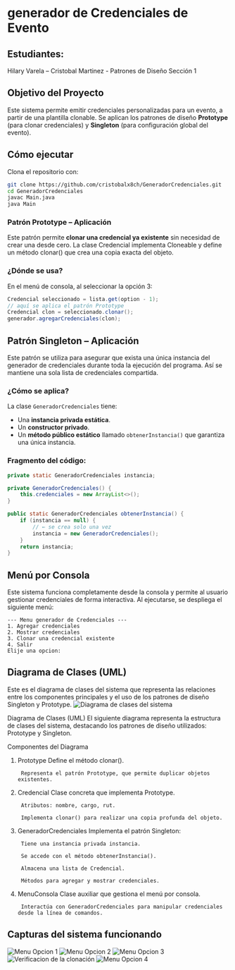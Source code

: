 # generador de Credenciales de Evento

## Estudiantes:
Hilary Varela – Cristobal Martinez - Patrones de Diseño Sección 1

## Objetivo del Proyecto
Este sistema permite emitir credenciales personalizadas para un evento, a partir de una plantilla clonable. Se aplican los patrones de diseño **Prototype** (para clonar credenciales) y **Singleton** (para configuración global del evento).

## Cómo ejecutar

Clona el repositorio con:

```bash
git clone https://github.com/cristobalx8ch/GeneradorCredenciales.git
cd GeneradorCredenciales
javac Main.java
java Main
```



### Patrón Prototype – Aplicación

Este patrón permite **clonar una credencial ya existente** sin necesidad de crear una desde cero. La clase Credencial implementa Cloneable y define un método clonar() que crea una copia exacta del objeto.

### ¿Dónde se usa?

En el menú de consola, al seleccionar la opción 3:

```java
Credencial seleccionado = lista.get(option - 1);
// aquí se aplica el patrón Prototype
Credencial clon = seleccionado.clonar();
generador.agregarCredenciales(clon);
```


##  Patrón Singleton – Aplicación

Este patrón se utiliza para asegurar que exista una única instancia del generador de credenciales durante toda la ejecución del programa. Así se mantiene una sola lista de credenciales compartida.

###  ¿Cómo se aplica?

La clase `GeneradorCredenciales` tiene:

- Una **instancia privada estática**.
- Un **constructor privado**.
- Un **método público estático** llamado `obtenerInstancia()` que garantiza una única instancia.

###  Fragmento del código:

```java
private static GeneradorCredenciales instancia;

private GeneradorCredenciales() {
    this.credenciales = new ArrayList<>();
}

public static GeneradorCredenciales obtenerInstancia() {
    if (instancia == null) {
        // ← se crea solo una vez
        instancia = new GeneradorCredenciales();
    }
    return instancia;
}
```


##  Menú por Consola

Este sistema funciona completamente desde la consola y permite al usuario gestionar credenciales de forma interactiva. Al ejecutarse, se despliega el siguiente menú:

```text
--- Menu generador de Credenciales ---
1. Agregar credenciales
2. Mostrar credenciales
3. Clonar una credencial existente
4. Salir
Elije una opcion:
```
##  Diagrama de Clases (UML)

Este es el diagrama de clases del sistema que representa las relaciones entre los componentes principales y el uso de los patrones de diseño Singleton y Prototype.
![Diagrama de clases del sistema](/img/UML.png)

Diagrama de Clases (UML)
El siguiente diagrama representa la estructura de clases del sistema, destacando los patrones de diseño utilizados: Prototype y Singleton.


Componentes del Diagrama
1. Prototype
        Define el método clonar().

        Representa el patrón Prototype, que permite duplicar objetos existentes.

2. Credencial
        Clase concreta que implementa Prototype.

        Atributos: nombre, cargo, rut.

        Implementa clonar() para realizar una copia profunda del objeto.

3. GeneradorCredenciales
        Implementa el patrón Singleton:

        Tiene una instancia privada instancia.

        Se accede con el método obtenerInstancia().

        Almacena una lista de Credencial.

        Métodos para agregar y mostrar credenciales.

4. MenuConsola
        Clase auxiliar que gestiona el menú por consola.

        Interactúa con GeneradorCredenciales para manipular credenciales desde la línea de comandos.

## Capturas del sistema funcionando

![Menu Opcion 1](img/MenuOptionOne.png)
![Menu Opcion 2](img/MenuOptionTwo.png)
![Menu Opcion 3](img/MenuOptionThree.png)
![Verificacion de la clonación](img/VerificarClonar.png)
![Menu Opcion 4](img/MenuOptionFour.png)
